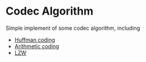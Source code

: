 # Codec Algorithm


Simple implement of some codec algorithm, including 

* [Huffman coding](https://en.wikipedia.org/wiki/Huffman_coding)
* [Arithmetic coding](https://en.wikipedia.org/wiki/Arithmetic_coding)
* [LZW](https://en.wikipedia.org/wiki/Lempel%E2%80%93Ziv%E2%80%93Welch)



